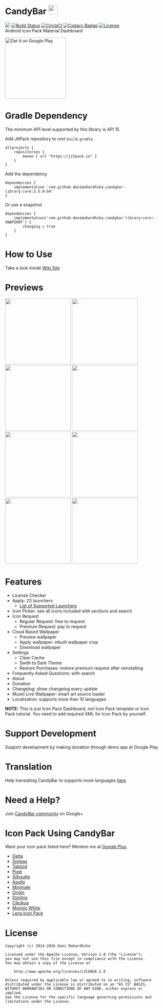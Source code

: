 # CandyBar <img src="https://drive.google.com/uc?id=0B0f4ypHfNKm5b0w5SklmMldvajg" width="30">
[![](hhttps://jitpack.io/v/NikiHard/candybar-library.svg)](https://jitpack.io/#NikiHard/candybar-library) [![Build Status](https://travis-ci.org/NikiHard/candybar-library.svg?branch=master)](https://travis-ci.org/NikiHard/candybar-library) [![CircleCI](https://circleci.com/gh/NikiHard/candybar-library.svg?style=svg)](https://circleci.com/gh/NikiHard/candybar-library) [![Codacy Badge](https://api.codacy.com/project/badge/Grade/108f01d34ab2456b866c5700f03591a5)](https://www.codacy.com/app/danimahardhika/candybar-library?utm_source=github.com&amp;utm_medium=referral&amp;utm_content=danimahardhika/candybar-library&amp;utm_campaign=Badge_Grade) [![License](https://img.shields.io/badge/License-Apache%202.0-blue.svg)](https://opensource.org/licenses/Apache-2.0) 
<br>Android Icon Pack Material Dashboard
<p><a href='https://play.google.com/store/apps/details?id=com.material.dashboard.candybar.demo&pcampaignid=MKT-Other-global-all-co-prtnr-py-PartBadge-Mar2515-1'><img alt='Get it on Google Play' src='https://play.google.com/intl/en_us/badges/images/generic/en_badge_web_generic.png' width="200"/></a></p>

# Gradle Dependency
The minimum API level supported by this library is API 15

Add JitPack repository to root ```build.gradle```
```Gradle
allprojects {
    repositories {
        maven { url "https://jitpack.io" }
    }
}
```
Add the dependency
```Gradle
dependencies {
    implementation 'com.github.danimahardhika.candybar-library:core:3.5.0-b4'
}
```
Or use a snapshot
```Gradle
dependencies {
    implementation('com.github.danimahardhika.candybar-library:core:-SNAPSHOT') {
        changing = true
    }
}
```

# How to Use
Take a look inside [Wiki Site](https://github.com/danimahardhika/candybar-library/wiki)

# Previews
<img src="https://raw.githubusercontent.com/danimahardhika/candybar-library/master/screenshots/home.jpg" width="215"/> <img src="https://raw.githubusercontent.com/danimahardhika/candybar-library/master/screenshots/navigation_drawer.jpg" width="215"/> <img src="https://raw.githubusercontent.com/danimahardhika/candybar-library/master/screenshots/changelog.jpg" width="215"/> <img src="https://raw.githubusercontent.com/danimahardhika/candybar-library/master/screenshots/icon_request.jpg" width="215"/>
<img src="https://raw.githubusercontent.com/danimahardhika/candybar-library/master/screenshots/cloud_wallpapers.jpg" width="215"/> <img src="https://raw.githubusercontent.com/danimahardhika/candybar-library/master/screenshots/wallpaper_preview.jpg" width="215"/> <img src="https://raw.githubusercontent.com/danimahardhika/candybar-library/master/screenshots/icons.jpg" width="215"/> <img src="https://raw.githubusercontent.com/danimahardhika/candybar-library/master/screenshots/settings.jpg" width="215"/>

# Features
* License Checker
* Apply: 23 launchers
  * [List of Supported Launchers](https://github.com/danimahardhika/candybar-library/wiki/List-of-Supported-Launcher)
* Icon Picker: see all icons included with sections and search
* Icon Request
  * Regular Request: free to request
  * Premium Request: pay to request
* Cloud Based Wallpaper
  * Preview wallpaper
  * Apply wallpaper: inbuilt wallpaper crop
  * Download wallpaper
* Settings
  * Clear Cache
  * Swith to Dark Theme
  * Restore Purchases: restore premium request after reinstalling
* Frequently Asked Questions: with search
* About
* Donation
* Changelog: show changelog every update
* Muzei Live Wallpaper: smart art source loader
* Localization: supports more than 10 languages

**NOTE:** This is just Icon Pack Dashboard, not Icon Pack template or Icon Pack tutorial. You need to add required XML for Icon Pack by yourself.

# Support Development
Support development by making donation through demo app at Google Play

# Translation
Help translating CandyBar to supports more languages [here](http://danimahardhika.oneskyapp.com/collaboration/project?id=245866)

# Need a Help?
Join [CandyBar community](https://plus.google.com/communities/113391514858983102172) on Google+

# Icon Pack Using CandyBar
Want your icon pack listed here? Mention me at [Google Plus](https://plus.google.com/u/1/+DaniMahardhika).
* [Delta](https://play.google.com/store/apps/details?id=website.leifs.delta)
* [Simpax](https://play.google.com/store/apps/details?id=com.sikebo.simpax.icons)
* [Tabloid](https://play.google.com/store/apps/details?id=com.indigomadina.tabloid)
* [Pixel](https://play.google.com/store/apps/details?id=com.themezilla.pixelui)
* [Silhoutte](https://play.google.com/store/apps/details?id=com.xonyxltd.icon.silhouettedonate)
* [Apollo](https://play.google.com/store/apps/details?id=com.solarium.apollo)
* [Minimale](https://play.google.com/store/apps/details?id=com.mowmo.minimale)
* [Origin](https://play.google.com/store/apps/details?id=com.mojojojodevlabs.origin)
* [Dimitrix](https://play.google.com/store/apps/details?id=com.darin.dimitrix)
* [Cikukua](https://play.google.com/store/apps/details?id=com.setio.budi.cikukua.icons)
* [Monoic White](https://play.google.com/store/apps/details?id=com.kdpixels.iconpacks.monoic)
* [Lens Icon Pack](https://play.google.com/store/apps/details?id=ru.xorrisont.lens)

# License
```
Copyright (c) 2014-2016 Dani Mahardhika

Licensed under the Apache License, Version 2.0 (the "License");
you may not use this file except in compliance with the License.
You may obtain a copy of the License at

    http://www.apache.org/licenses/LICENSE-2.0

Unless required by applicable law or agreed to in writing, software
distributed under the License is distributed on an "AS IS" BASIS,
WITHOUT WARRANTIES OR CONDITIONS OF ANY KIND, either express or implied.
See the License for the specific language governing permissions and
limitations under the License.
```
